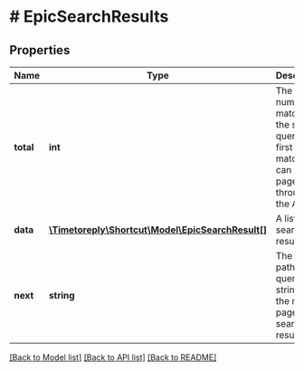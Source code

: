# # EpicSearchResults

## Properties

Name | Type | Description | Notes
------------ | ------------- | ------------- | -------------
**total** | **int** | The total number of matches for the search query. The first 1000 matches can be paged through via the API. |
**data** | [**\Timetoreply\Shortcut\Model\EpicSearchResult[]**](EpicSearchResult.md) | A list of search results. |
**next** | **string** | The URL path and query string for the next page of search results. |

[[Back to Model list]](../../README.md#models) [[Back to API list]](../../README.md#endpoints) [[Back to README]](../../README.md)
